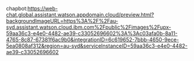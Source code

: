 chapbot:https://web-chat.global.assistant.watson.appdomain.cloud/preview.html?backgroundImageURL=https%3A%2F%2Fau-syd.assistant.watson.cloud.ibm.com%2Fpublic%2Fimages%2Fupx-59aa36c3-e4e0-4482-ae39-c33052696602%3A%3Ac03afa0b-8a11-4765-8c87-67381f6ac9b0&integrationID=6c619652-7bbb-4650-9ece-5ea0808af312&region=au-syd&serviceInstanceID=59aa36c3-e4e0-4482-ae39-c33052696602

